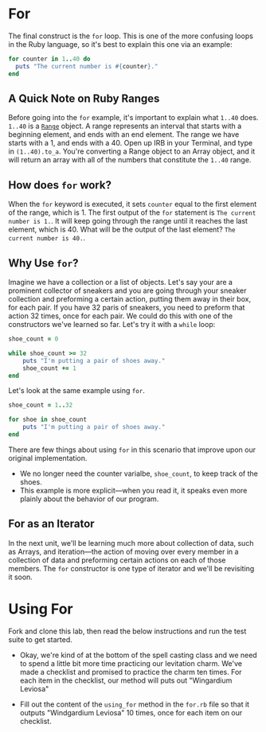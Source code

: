# For

The final construct is the `for` loop. This is one of the more confusing loops in the Ruby language, so it's best to explain this one via an example:

```ruby
for counter in 1..40 do
  puts "The current number is #{counter}."
end
```
## A Quick Note on Ruby Ranges

Before going into the `for` example, it's important to explain what `1..40` does. `1..40` is a [`Range`](http://www.ruby-doc.org/core-2.2.0/Range.html) object. A range represents an interval that starts with a beginning element, and ends with an end element. The range we have starts with a 1, and ends with a 40. Open up IRB in your Terminal, and type in `(1..40).to_a`. You're converting a Range object to an Array object, and it will return an array with all of the numbers that constitute the `1..40` range.

## How does `for` work?
When the `for` keyword is executed, it sets `counter` equal to the first element of the range, which is 1. The first output of the `for` statement is `The current number is 1.`. It will keep going through the range until it reaches the last element, which is 40. What will be the output of the last element? `The current number is 40.`.

## Why Use `for`?

Imagine we have a collection or a list of objects. Let's say your are a prominent collector of sneakers and you are going through your sneaker collection and preforming a certain action, putting them away in their box, for each pair. If you have 32 paris of sneakers, you need to preform that action 32 times, once for each pair. We could do this with one of the constructors we've learned so far. Let's try it with a `while` loop: 

```ruby 
shoe_count = 0 

while shoe_count >= 32
	puts "I'm putting a pair of shoes away."
	shoe_count += 1
end
``` 

Let's look at the same example using `for`. 

```ruby
shoe_count = 1..32

for shoe in shoe_count 
	puts "I'm putting a pair of shoes away."
end
```

There are few things about using `for` in this scenario that improve upon our original implementation. 

* We no longer need the counter varialbe, `shoe_count`, to keep track of the shoes. 
* This example is more explicit––when you read it, it speaks even more plainly about the behavior of our program. 

## For as an Iterator

In the next unit, we'll be learning much more about collection of data, such as Arrays, and iteration––the action of moving over every member in a collection of data and preforming certain actions on each of those members. The `for` constructor is one type of iterator and we'll be revisiting it soon. 


# Using For

Fork and clone this lab, then read the below instructions and run the test suite to get started. 

* Okay, we're kind of at the bottom of the spell casting class and we need to spend a little bit more time practicing our levitation charm. We've made a checklist and promised to practice the charm ten times. For each item in the checklist, our method will puts out "Wingardium Leviosa"

* Fill out the content of the `using_for` method in the `for.rb` file so that it outputs "Windgardium Leviosa" 10 times, once for each item on our checklist.
